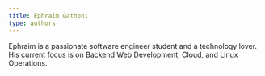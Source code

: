 ```yaml
---
title: Ephraim Gathoni
type: authors
---
```

Ephraim is a passionate software engineer student and a technology lover. His current focus is on Backend Web Development, Cloud, and Linux Operations.